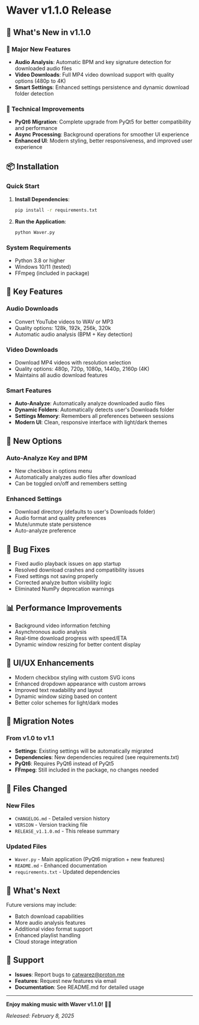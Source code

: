 # Waver v1.1.0 Release

## 🎉 What's New in v1.1.0

### 🎵 Major New Features
- **Audio Analysis**: Automatic BPM and key signature detection for downloaded audio files
- **Video Downloads**: Full MP4 video download support with quality options (480p to 4K)
- **Smart Settings**: Enhanced settings persistence and dynamic download folder detection

### 🔧 Technical Improvements
- **PyQt6 Migration**: Complete upgrade from PyQt5 for better compatibility and performance
- **Async Processing**: Background operations for smoother UI experience
- **Enhanced UI**: Modern styling, better responsiveness, and improved user experience

## 📦 Installation

### Quick Start
1. **Install Dependencies**:
   ```bash
   pip install -r requirements.txt
   ```

2. **Run the Application**:
   ```bash
   python Waver.py
   ```

### System Requirements
- Python 3.8 or higher
- Windows 10/11 (tested)
- FFmpeg (included in package)

## 🚀 Key Features

### Audio Downloads
- Convert YouTube videos to WAV or MP3
- Quality options: 128k, 192k, 256k, 320k
- Automatic audio analysis (BPM + Key detection)

### Video Downloads
- Download MP4 videos with resolution selection
- Quality options: 480p, 720p, 1080p, 1440p, 2160p (4K)
- Maintains all audio download features

### Smart Features
- **Auto-Analyze**: Automatically analyze downloaded audio files
- **Dynamic Folders**: Automatically detects user's Downloads folder
- **Settings Memory**: Remembers all preferences between sessions
- **Modern UI**: Clean, responsive interface with light/dark themes

## 🔧 New Options

### Auto-Analyze Key and BPM
- New checkbox in options menu
- Automatically analyzes audio files after download
- Can be toggled on/off and remembers setting

### Enhanced Settings
- Download directory (defaults to user's Downloads folder)
- Audio format and quality preferences
- Mute/unmute state persistence
- Auto-analyze preference

## 🐛 Bug Fixes

- Fixed audio playback issues on app startup
- Resolved download crashes and compatibility issues
- Fixed settings not saving properly
- Corrected analyze button visibility logic
- Eliminated NumPy deprecation warnings

## 📊 Performance Improvements

- Background video information fetching
- Asynchronous audio analysis
- Real-time download progress with speed/ETA
- Dynamic window resizing for better content display

## 🎨 UI/UX Enhancements

- Modern checkbox styling with custom SVG icons
- Enhanced dropdown appearance with custom arrows
- Improved text readability and layout
- Dynamic window sizing based on content
- Better color schemes for light/dark modes

## 📝 Migration Notes

### From v1.0 to v1.1
- **Settings**: Existing settings will be automatically migrated
- **Dependencies**: New dependencies required (see requirements.txt)
- **PyQt6**: Requires PyQt6 instead of PyQt5
- **FFmpeg**: Still included in the package, no changes needed

## 🔗 Files Changed

### New Files
- `CHANGELOG.md` - Detailed version history
- `VERSION` - Version tracking file
- `RELEASE_v1.1.0.md` - This release summary

### Updated Files
- `Waver.py` - Main application (PyQt6 migration + new features)
- `README.md` - Enhanced documentation
- `requirements.txt` - Updated dependencies

## 🎯 What's Next

Future versions may include:
- Batch download capabilities
- More audio analysis features
- Additional video format support
- Enhanced playlist handling
- Cloud storage integration

## 🤝 Support

- **Issues**: Report bugs to catwarez@proton.me
- **Features**: Request new features via email
- **Documentation**: See README.md for detailed usage

---

**Enjoy making music with Waver v1.1.0!** 🎵✨

*Released: February 8, 2025* 